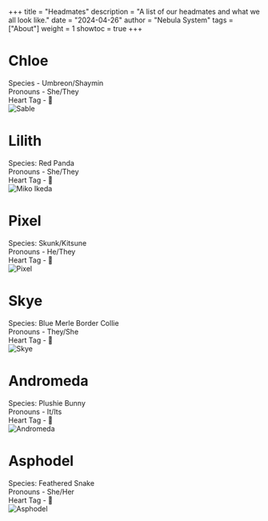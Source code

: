 +++
title = "Headmates"
description = "A list of our headmates and what we all look like."
date = "2024-04-26"
author = "Nebula System"
tags = ["About"]
weight = 1
showtoc = true
+++

# Chloe
Species - Umbreon/Shaymin\
Pronouns - She/They\
Heart Tag - 💙\
![Sable](/images/refs/Sable.png)

# Lilith
Species: Red Panda\
Pronouns - She/They\
Heart Tag - 🤍\
![Miko Ikeda](/images/refs/Miko.png)

# Pixel
Species: Skunk/Kitsune\
Pronouns - He/They\
Heart Tag - 💖\
![Pixel](/images/refs/Pixel.png)

# Skye
Species: Blue Merle Border Collie\
Pronouns - They/She\
Heart Tag - 🤎\
![Skye](/images/refs/Skye.png)

# Andromeda
Species: Plushie Bunny\
Pronouns - It/Its\
Heart Tag - 💜\
![Andromeda](/images/refs/Andromeda.png)

# Asphodel
Species: Feathered Snake\
Pronouns - She/Her\
Heart Tag - 🩷\
![Asphodel](/images/refs/Asphodel.png)